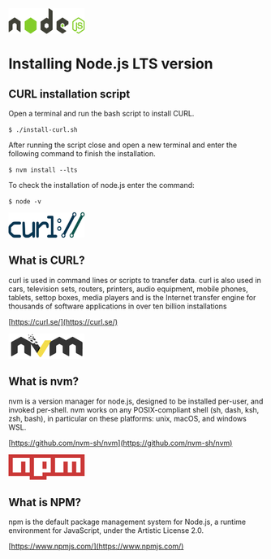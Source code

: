 <img alt="node.js logo" src="./logos/nodejs.svg" width="150" height="50" />

Installing Node.js LTS version
==============================

CURL installation script
------------------------

Open a terminal and run the bash script to install CURL.

`$ ./install-curl.sh`

After running the script close and open a new terminal and enter the following command to finish the installation.

`$ nvm install --lts`

To check the installation of node.js enter the command:

`$ node -v`



<img alt="curl project logo" src="./logos/curl-logo.svg" width="150" height="50" />

## What is CURL?

curl is used in command lines or scripts to transfer data. curl is also used in cars, television sets, routers, printers, audio equipment, mobile phones, tablets, settop boxes, media players and is the Internet transfer engine for thousands of software applications in over ten billion installations

[https://curl.se/](https://curl.se/)



<img alt="nvm project logo" src="./logos/nvm-logo-color.svg" width="150" height="50" />

## What is nvm?

nvm is a version manager for node.js, designed to be installed per-user, and invoked per-shell. nvm works on any POSIX-compliant shell (sh, dash, ksh, zsh, bash), in particular on these platforms: unix, macOS, and windows WSL.

[https://github.com/nvm-sh/nvm](https://github.com/nvm-sh/nvm)



<img alt="npm logo" src="./logos/npm.svg" width="150" height="50" />

## What is NPM?

npm is the default package management system for Node.js, a runtime environment for JavaScript, under the Artistic License 2.0.

[https://www.npmjs.com/](https://www.npmjs.com/)
